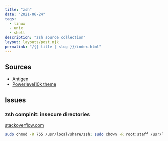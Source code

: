 ```yaml
---
title: "zsh"
date: "2021-06-24"
tags:
  - linux
  - unix
  - shell
description: "zsh source collection"
layout: layouts/post.njk
permalink: "/{{ title | slug }}/index.html"
---
```


## Sources

- [Antigen](https://github.com/zsh-users/antigen)
- [Powerlevel10k theme](https://github.com/romkatv/powerlevel10k)

## Issues

### zsh compinit: insecure directories

[stackoverflow.com](https://stackoverflow.com/questions/13762280/zsh-compinit-insecure-directories)

```bash
sudo chmod -R 755 /usr/local/share/zsh; sudo chown -R root:staff /usr/local/share/zsh;
```
